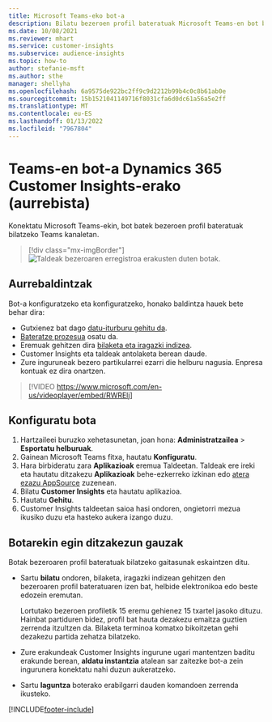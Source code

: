 ```yaml
---
title: Microsoft Teams-eko bot-a
description: Bilatu bezeroen profil bateratuak Microsoft Teams-en bot baten laguntzarekin.
ms.date: 10/08/2021
ms.reviewer: mhart
ms.service: customer-insights
ms.subservice: audience-insights
ms.topic: how-to
author: stefanie-msft
ms.author: sthe
manager: shellyha
ms.openlocfilehash: 6a9575de922bc2ff9c9d2212b99b4c0c8b61ab0e
ms.sourcegitcommit: 15b1521041149716f8031cfa6d0dc61a56a5e2ff
ms.translationtype: MT
ms.contentlocale: eu-ES
ms.lasthandoff: 01/13/2022
ms.locfileid: "7967804"
---
```

# <a name="teams-bot-for-dynamics-365-customer-insights-preview"></a>Teams-en bot-a Dynamics 365 Customer Insights-erako (aurrebista)

Konektatu Microsoft Teams-ekin, bot batek bezeroen profil bateratuak bilatzeko Teams kanaletan.

> [!div class="mx-imgBorder"]
> ![Taldeak bezeroaren erregistroa erakusten duten botak.](media/teams-bot.png "Taldeak bezeroaren erregistroa erakusten duten botak")

## <a name="prerequisites"></a>Aurrebaldintzak

Bot-a konfiguratzeko eta konfiguratzeko, honako baldintza hauek bete behar dira:

- Gutxienez bat dago [datu-iturburu gehitu da](data-sources.md).
- [Bateratze prozesua](data-unification.md) osatu da.
- Eremuak gehitzen dira [bilaketa eta iragazki indizea](search-filter-index.md).
- Customer Insights eta taldeak antolaketa berean daude.
- Zure inguruneak bezero partikularrei ezarri die helburu nagusia. Enpresa kontuak ez dira onartzen.


> [!VIDEO https://www.microsoft.com/en-us/videoplayer/embed/RWRElj]
## <a name="configure-the-bot"></a>Konfiguratu bota

1. Hartzaileei buruzko xehetasunetan, joan hona: **Administratzailea** > **Esportatu helburuak**.
1. Gainean Microsoft Teams fitxa, hautatu **Konfiguratu**.
1. Hara birbideratu zara **Aplikazioak** eremua Taldeetan. Taldeak ere ireki eta hautatu ditzakezu **Aplikazioak** behe-ezkerreko izkinan edo [atera ezazu AppSource](https://go.microsoft.com/fwlink/?linkid=2124104) zuzenean.
1. Bilatu **Customer Insights** eta hautatu aplikazioa.
1. Hautatu **Gehitu**.
1. Customer Insights taldeetan saioa hasi ondoren, ongietorri mezua ikusiko duzu eta hasteko aukera izango duzu.

## <a name="things-you-can-do-with-the-bot"></a>Botarekin egin ditzakezun gauzak

Botak bezeroaren profil bateratuak bilatzeko gaitasunak eskaintzen ditu.

- Sartu **bilatu** ondoren, bilaketa, iragazki indizean gehitzen den bezeroaren profil bateratuaren izen bat, helbide elektronikoa edo beste edozein eremutan.

  Lortutako bezeroen profiletik 15 eremu gehienez 15 txartel jasoko dituzu. Hainbat partiduren bidez, profil bat hauta dezakezu emaitza guztien zerrenda itzultzen da. Bilaketa terminoa komatxo bikoitzetan gehi dezakezu partida zehatza bilatzeko.

- Zure erakundeak Customer Insights ingurune ugari mantentzen baditu erakunde berean, **aldatu instantzia** atalean sar zaitezke bot-a zein ingurunera konektatu nahi duzun aukeratzeko.

- Sartu **laguntza** boterako erabilgarri dauden komandoen zerrenda ikusteko.  


[!INCLUDE[footer-include](../includes/footer-banner.md)]